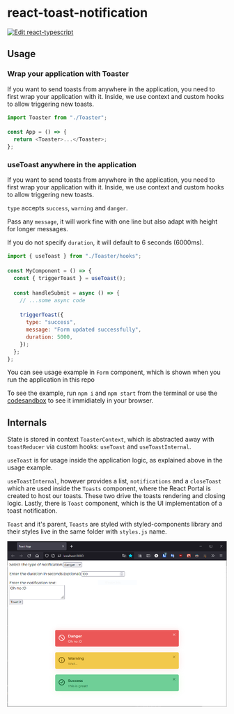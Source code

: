 # react-toast-notification

[![Edit react-typescript](https://codesandbox.io/static/img/play-codesandbox.svg)](https://codesandbox.io/s/github/adokce/react-toast-notification)

## Usage

### Wrap your application with Toaster

If you want to send toasts from anywhere in the application, you need to first wrap your application with it.
Inside, we use context and custom hooks to allow triggering new toasts.

```js
import Toaster from "./Toaster";

const App = () => {
  return <Toaster>...</Toaster>;
};
```

### useToast anywhere in the application

If you want to send toasts from anywhere in the application, you need to first wrap your application with it.
Inside, we use context and custom hooks to allow triggering new toasts.

`type` accepts `success`, `warning` and `danger`.

Pass any `message`, it will work fine with one line but also adapt with height for longer messages.

If you do not specify `duration`, it will default to 6 seconds (6000ms).

```js
import { useToast } from "./Toaster/hooks";

const MyComponent = () => {
  const { triggerToast } = useToast();

  const handleSubmit = async () => {
    // ...some async code

    triggerToast({
      type: "success",
      message: "Form updated successfully",
      duration: 5000,
    });
  };
};
```

You can see usage example in `Form` component, which is shown when you run the application in this repo

To see the example, run `npm i` and `npm start` from the terminal or use the [codesandbox](https://codesandbox.io/s/github/adokce/react-toast-notification) to see it immidiately in your browser.

## Internals

State is stored in context `ToasterContext`, which is abstracted away with `toastReducer` via custom hooks: `useToast`
and `useToastInternal`.

`useToast` is for usage inside the application logic, as explained above in the usage example.

`useToastInternal`, however provides a list, `notifications` and a `closeToast` which are used inside the `Toasts` component, where the React Portal is created to host our toasts. These two drive the toasts rendering and closing logic. Lastly, there is `Toast` component, which is the UI implementation of a toast notification.

`Toast` and it's parent, `Toasts` are styled with styled-components library and their styles live in the same folder with `styles.js` name.

![alt text](./screenshot.png)
